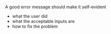 A good error message should make it self-evident

-   what the user did
-   what the acceptable inputs are
-   how to fix the problem
